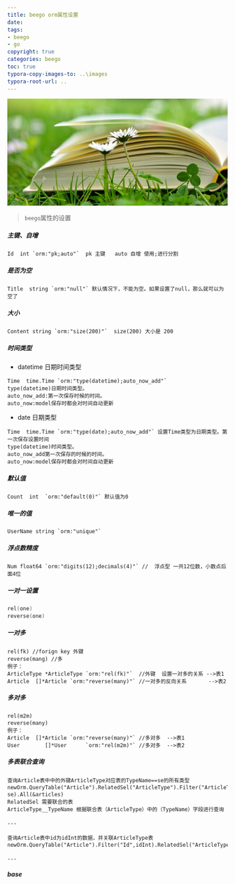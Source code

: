 ```yaml
---
title: beego orm属性设置
date: 
tags: 
- beego 
- go 
copyright: true
categories: beego
toc: true
typora-copy-images-to: ..\images
typora-root-url: ..
---
```


![æ¬ä¹¦, è¯"å, æ¾æ¾, èå°, ä¹¦é¡µ, æè², å¾ä¹¦, å­¦ä¹ , æå­¦, éè](/images/book-2304389__340.jpg)

<!-- more -->



> `beego`属性的设置

 ##### 主键、自增

```mysql
Id  int `orm:"pk;auto"`  pk 主键   auto 自增 使用;进行分割  
```

##### 是否为空

```mysql
Title  string `orm:"null"` 默认情况下，不能为空。如果设置了null，那么就可以为空了
```

##### 大小

```mysql
Content string `orm:"size(200)"`  size(200) 大小是 200 
```

##### 时间类型

- datetime 日期时间类型

```mysql
Time  time.Time `orm:"type(datetime);auto_now_add"` 
type(datetime)日期时间类型。
auto_now_add:第一次保存时候的时间。  
auto_now:model保存时都会对时间自动更新      
```

- date 日期类型

```mysql
Time  time.Time `orm:"type(date);auto_now_add"` 设置Time类型为日期类型。第一次保存设置时间
type(datetime)时间类型。
auto_now_add第一次保存的时候的时间。  
auto_now:model保存时都会对时间自动更新     
```

##### 默认值

```mysql
Count  int  `orm:"default(0)"` 默认值为0   
```

##### 唯一的值

```mysql
UserName string `orm:"unique"`
```

##### 浮点数精度

```mysql
Num float64 `orm:"digits(12);decimals(4)"` //  浮点型 一共12位数，小数点后面4位
```

##### 一对一设置

```go
rel(one)
reverse(one)
```

##### 一对多

```golang
rel(fk) //forign key 外键
reverse(mang) //多
例子：
ArticleType *ArticleType `orm:"rel(fk)"`  //外键  设置一对多的关系 -->表1
Article  []*Article `orm:"reverse(many)"` //一对多的反向关系       -->表2
```

##### 多对多

```golang
rel(m2m)
reverse(many) 
例子：
Article  []*Article `orm:"reverse(many)"` //多对多  -->表1
User        []*User      `orm:"rel(m2m)"` //多对多	 -->表2
```

#####  多表联合查询

```golang
查询Article表中中的外键ArticleType对应表的TypeName==se的所有类型
newOrm.QueryTable("Article").RelatedSel("ArticleType").Filter("ArticleType__TypeName", se).All(&articles)
RelatedSel 需要联合的表 
ArticleType__TypeName 根据联合表（ArticleType）中的（TypeName）字段进行查询

---

查询Article表中id为idInt的数据，并关联ArticleType表 
newOrm.QueryTable("Article").Filter("Id",idInt).RelatedSel("ArticleType").One(&article)

--- 
```

##### base

